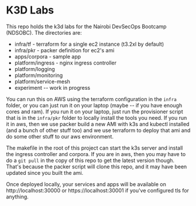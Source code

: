 # K3D Labs

This repo holds the k3d labs for the Nairobi DevSecOps Bootcamp (NDSOBC). The directories are:

* infra/tf - terraform for a single ec2 instance (t3.2xl by default)
* infra/pkr - packer definition for ec2's ami
* apps/corpora - sample app
* platform/ingress - nginx ingress controller
* platform/logging
* platform/monitoring
* platform/service-mesh
* experiment -- work in progress

You can run this on AWS using the terraform configuration in the `infra` folder, or you can just run it on your laptop (maybe -- if you have enough cores and ram). If you run it on your laptop, just run the provisioner script that is in the `infra/pkr` folder to locally install the tools you need. If you run it in aws, then we use packer build a new AMI with k3s and kubectl installed (and a bunch of other stuff too) and we use terraform to deploy that ami and do some other stuff to our aws environment. 

The makefile in the root of this project can start the k3s server and install the ingress controller and corpora. If you are in aws, then you may have to do a `git pull` in the copy of this repo to get the latest version though. That's because the packer script will clone this repo, and it may have been updated since you built the ami.

Once deployed locally, your services and apps will be available on http://localhost:30000 or https://localhost:30001 if you've configured tls for anything.

